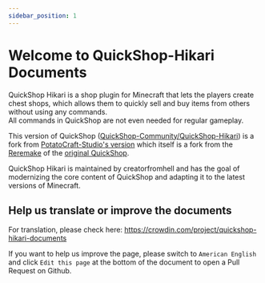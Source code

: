 ```yaml
---
sidebar_position: 1
---
```


# Welcome to QuickShop-Hikari Documents
 
QuickShop Hikari is a shop plugin for Minecraft that lets the players create chest shops, which allows them to quickly sell and buy items from others without using any commands.  
All commands in QuickShop are not even needed for regular gameplay.

This version of QuickShop ([QuickShop-Community/QuickShop-Hikari][quickshop-hikari]) is a fork
from [PotatoCraft-Studio's version][quickshop-potato] which itself is a fork from the [Reremake][quickshop-ghostchu] of
the [original QuickShop][quickshop-original].

QuickShop Hikari is maintained by creatorfromhell and has the goal of modernizing the core content of QuickShop and adapting it to
the latest versions of Minecraft.

[quickshop-hikari]: https://github.com/QuickShop-Community/QuickShop-Hikari

[quickshop-potato]: https://github.com/PotatoCraft-Studio/QuickShop-Reremake/

[quickshop-ghostchu]: https://github.com/Ghost-chu/QuickShop-Reremake

[quickshop-original]: https://github.com/KaiKikuchi/QuickShop

## Help us translate or improve the documents

For translation, please check here: https://crowdin.com/project/quickshop-hikari-documents  

If you want to help us improve the page, please switch to `American English` and click `Edit this page` at the bottom of the document to open a Pull Request on Github.


